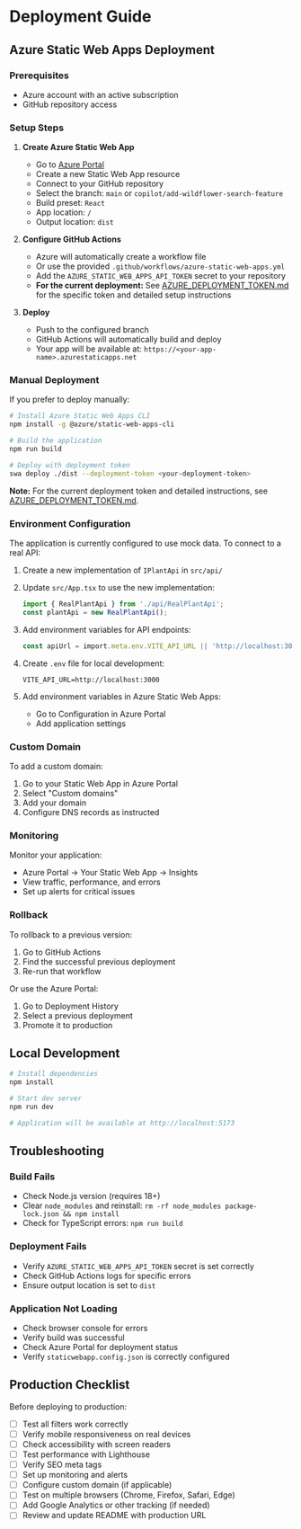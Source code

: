 # Deployment Guide

## Azure Static Web Apps Deployment

### Prerequisites
- Azure account with an active subscription
- GitHub repository access

### Setup Steps

1. **Create Azure Static Web App**
   - Go to [Azure Portal](https://portal.azure.com)
   - Create a new Static Web App resource
   - Connect to your GitHub repository
   - Select the branch: `main` or `copilot/add-wildflower-search-feature`
   - Build preset: `React`
   - App location: `/`
   - Output location: `dist`

2. **Configure GitHub Actions**
   - Azure will automatically create a workflow file
   - Or use the provided `.github/workflows/azure-static-web-apps.yml`
   - Add the `AZURE_STATIC_WEB_APPS_API_TOKEN` secret to your repository
   - **For the current deployment:** See [AZURE_DEPLOYMENT_TOKEN.md](AZURE_DEPLOYMENT_TOKEN.md) for the specific token and detailed setup instructions

3. **Deploy**
   - Push to the configured branch
   - GitHub Actions will automatically build and deploy
   - Your app will be available at: `https://<your-app-name>.azurestaticapps.net`

### Manual Deployment

If you prefer to deploy manually:

```bash
# Install Azure Static Web Apps CLI
npm install -g @azure/static-web-apps-cli

# Build the application
npm run build

# Deploy with deployment token
swa deploy ./dist --deployment-token <your-deployment-token>
```

**Note:** For the current deployment token and detailed instructions, see [AZURE_DEPLOYMENT_TOKEN.md](AZURE_DEPLOYMENT_TOKEN.md).

### Environment Configuration

The application is currently configured to use mock data. To connect to a real API:

1. Create a new implementation of `IPlantApi` in `src/api/`
2. Update `src/App.tsx` to use the new implementation:
   ```typescript
   import { RealPlantApi } from './api/RealPlantApi';
   const plantApi = new RealPlantApi();
   ```

3. Add environment variables for API endpoints:
   ```typescript
   const apiUrl = import.meta.env.VITE_API_URL || 'http://localhost:3000';
   ```

4. Create `.env` file for local development:
   ```
   VITE_API_URL=http://localhost:3000
   ```

5. Add environment variables in Azure Static Web Apps:
   - Go to Configuration in Azure Portal
   - Add application settings

### Custom Domain

To add a custom domain:

1. Go to your Static Web App in Azure Portal
2. Select "Custom domains"
3. Add your domain
4. Configure DNS records as instructed

### Monitoring

Monitor your application:
- Azure Portal → Your Static Web App → Insights
- View traffic, performance, and errors
- Set up alerts for critical issues

### Rollback

To rollback to a previous version:
1. Go to GitHub Actions
2. Find the successful previous deployment
3. Re-run that workflow

Or use the Azure Portal:
1. Go to Deployment History
2. Select a previous deployment
3. Promote it to production

## Local Development

```bash
# Install dependencies
npm install

# Start dev server
npm run dev

# Application will be available at http://localhost:5173
```

## Troubleshooting

### Build Fails
- Check Node.js version (requires 18+)
- Clear `node_modules` and reinstall: `rm -rf node_modules package-lock.json && npm install`
- Check for TypeScript errors: `npm run build`

### Deployment Fails
- Verify `AZURE_STATIC_WEB_APPS_API_TOKEN` secret is set correctly
- Check GitHub Actions logs for specific errors
- Ensure output location is set to `dist`

### Application Not Loading
- Check browser console for errors
- Verify build was successful
- Check Azure Portal for deployment status
- Verify `staticwebapp.config.json` is correctly configured

## Production Checklist

Before deploying to production:

- [ ] Test all filters work correctly
- [ ] Verify mobile responsiveness on real devices
- [ ] Check accessibility with screen readers
- [ ] Test performance with Lighthouse
- [ ] Verify SEO meta tags
- [ ] Set up monitoring and alerts
- [ ] Configure custom domain (if applicable)
- [ ] Test on multiple browsers (Chrome, Firefox, Safari, Edge)
- [ ] Add Google Analytics or other tracking (if needed)
- [ ] Review and update README with production URL
